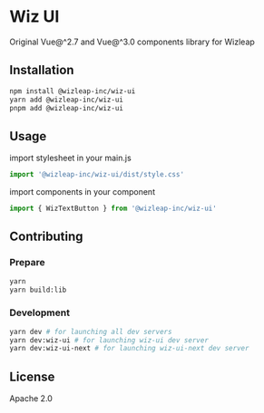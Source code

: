 # Wiz UI

Original Vue@^2.7 and Vue@^3.0 components library for Wizleap

## Installation

```bash
npm install @wizleap-inc/wiz-ui
yarn add @wizleap-inc/wiz-ui
pnpm add @wizleap-inc/wiz-ui
```

## Usage

import stylesheet in your main.js

```js
import '@wizleap-inc/wiz-ui/dist/style.css'
```

import components in your component

```js
import { WizTextButton } from '@wizleap-inc/wiz-ui'
```

## Contributing

### Prepare

```bash
yarn
yarn build:lib
```

### Development

```bash
yarn dev # for launching all dev servers
yarn dev:wiz-ui # for launching wiz-ui dev server
yarn dev:wiz-ui-next # for launching wiz-ui-next dev server
```

## License
Apache 2.0
